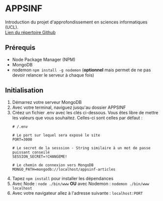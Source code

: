 # APPSINF
Introduction du projet d'approfondissement en sciences informatiques (UCL). <br/>
[Lien du répertoire Github](https://github.com/Ahzed11/APPSINF)

## Prérequis
- Node Package Manager (NPM)
- MongoDB
- nodemon `npm install -g nodemon`
  (**optionnel** mais permet de ne pas devoir relancer le serveur à chaque fois)

## Initialisation
1) Démarrez votre serveur MongoDB 
2) Avec votre terminal, naviguez jusqu'au dossier APPSINF
3) Créez un fichier .env avec les clés ci-dessous. Vous êtes libre de mettre les valeurs que vous souhaitez. Celles-ci sont celles par défaut :
    ```dotenv
    # /.env
    
    # Le port sur lequel sera exposé le site
    PORT=3000
    
    # Le secret de la sesssion - String similaire à un mot de passe puissant conseilé
    SESSION_SECRET=!CHANGEME!
    
    # Le chemin de connexion vers MongoDB
    MONGO_PATH=mongodb://localhost/appsinf-articles
    ```
4) Tapez `npm install` pour installer les dépendances
5) Avec Node : `node ./bin/www` **OU** avec Nodemon : `nodemon ./bin/www localhost`
6) Avec votre navigateur allez à l'adresse suivante : `localhost:PORT`
